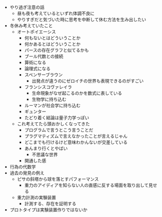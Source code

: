 - やり過ぎ注意の話
	- 昼も夜も考えているといずれ体調不良に
	- やりすぎだと気づいた時に思考を中断して休む方法を生み出したい
- 冬休み考えていたこと
	- オートポイエーシス
		- 何もないとはどういうことか
		- 何かあるとはどういうことか
		- パースの存在グラフと似てるかも
		- ブール代数との接続
		- 算術になる
		- 論理式になる
		- スペンサーブラウン
			- 出発点が違うのにゼロイチの世界も表現できるのがすごい
		- フランシスコヴァレイラ
			- 生命現象がなぜ起こるのかを数式に表している
			- 生物学に持ち込む
		- ルーマンが社会学に持ち込む
		- ギュンター
		- たどり着く結論は量子力学っぽい
	- これ考えてたら頭おかしくなってきた
		- プログラムで言うとこう言うことだ
		- プラグマティズムで言えなかったことが言えるじゃん
		- どこまでも行けるけど意味わかんないが交差している
		- あんまり行くとやばい
			- 不思議な世界
		- 開通した感
- 行為の代数学
- 過去の発見の例え
	- ピサの斜塔から球を落とすパフォーマンス
		- 重力のアイディアを知らない人の直感に反する場面を取り出して見せる
	- 重力計測の実験装置
		- 計測する、存在を証明する
- プロトタイプは実験装置作りではないか